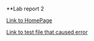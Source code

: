 **Lab report 2

[Link to HomePage](https://bobbyyuuuu.github.io/Caramel/index.html)


[Link to test file that caused error](https://github.com/BobbyYuuuu/markdown-parser/blob/main/test-3.md)
